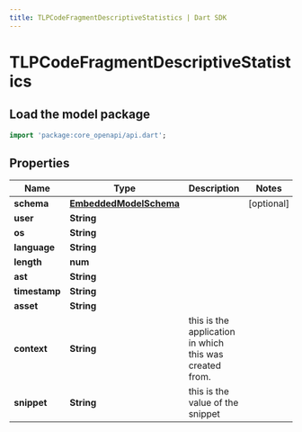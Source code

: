 ```yaml
---
title: TLPCodeFragmentDescriptiveStatistics | Dart SDK
---
```


# TLPCodeFragmentDescriptiveStatistics

## Load the model package
```dart
import 'package:core_openapi/api.dart';
```

## Properties
Name | Type | Description | Notes
------------ | ------------- | ------------- | -------------
**schema** | [**EmbeddedModelSchema**](EmbeddedModelSchema) |  | [optional] 
**user** | **String** |  | 
**os** | **String** |  | 
**language** | **String** |  | 
**length** | **num** |  | 
**ast** | **String** |  | 
**timestamp** | **String** |  | 
**asset** | **String** |  | 
**context** | **String** | this is the application in which this was created from. | 
**snippet** | **String** | this is the value of the snippet | 




